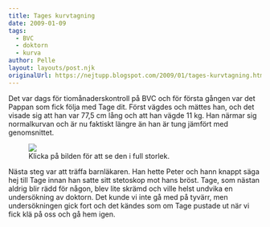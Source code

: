 ```yaml
---
title: Tages kurvtagning
date: 2009-01-09
tags: 
  - BVC
  - doktorn
  - kurva	
author: Pelle
layout: layouts/post.njk
originalUrl: https://nejtupp.blogspot.com/2009/01/tages-kurvtagning.html
---
```


Det var dags för tiomånaderskontroll på BVC och för första gången var det Pappan som fick följa med Tage dit. Först vägdes och mättes han, och det visade sig att han var 77,5 cm lång och att han vägde 11 kg. Han närmar sig normalkurvan och är nu faktiskt längre än han är tung jämfört med genomsnittet.

<figure>
	<img src="../../../img/2009/01/kurva.jpg">
	<figcaption>Klicka på bilden för att se den i full storlek.</figcaption>
</figure>

Nästa steg var att träffa barnläkaren. Han hette Peter och hann knappt säga hej till Tage innan han satte sitt stetoskop mot hans bröst. Tage, som nästan aldrig blir rädd för någon, blev lite skrämd och ville helst undvika en undersökning av doktorn. Det kunde vi inte gå med på tyvärr, men undersökningen gick fort och det kändes som om Tage pustade ut när vi fick klä på oss och gå hem igen.
